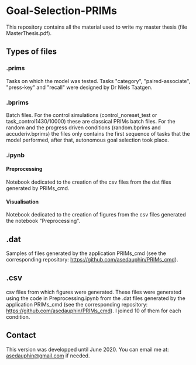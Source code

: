 # Goal-Selection-PRIMs

This repository contains all the material used to write my master thesis (file MasterThesis.pdf).

## Types of files

### .prims

Tasks on which the model was tested. Tasks "category", "paired-associate", "press-key" and "recall" were designed by Dr Niels Taatgen.

### .bprims

Batch files. For the control simulations (control_noreset_test or task_control1430/10000) these are classical PRIMs batch files. 
For the random and the progress driven conditions (random.bprims and accuderiv.bprims) the files only contains the first sequence of tasks that the model performed, after that, autonomous goal selection took place.

### .ipynb

#### Preprocessing

Notebook dedicated to the creation of the csv files from the dat files generated by PRIMs_cmd.

#### Visualisation

Notebook dedicated to the creation of figures from the csv files generated the notebook "Preprocessing".

## .dat

Samples of files generated by the application PRIMs_cmd (see the corresponding repository: https://github.com/asedauphin/PRIMs_cmd). 

## .csv

csv files from which figures were generated. These files were generated using the code in Preprocessing.ipynb from the .dat files generated by the application PRIMs_cmd (see the corresponding repository: https://github.com/asedauphin/PRIMs_cmd).
I joined 10 of them for each condition.

## Contact

This version was developped until June 2020. You can email me at: asedauphin@gmail.com if needed.
